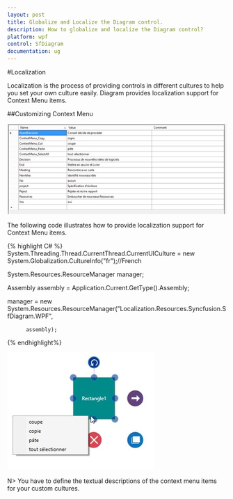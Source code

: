 ```yaml
---
layout: post
title: Globalize and Localize the Diagram control.
description: How to globalize and localize the Diagram control?
platform: wpf
control: SfDiagram
documentation: ug
---
```


#Localization

Localization is the process of providing controls in different cultures to help you set your own culture easily. Diagram provides localization support for Context Menu items.

##Customizing Context Menu

![](Localization_images/Localization_img1.jpeg)

The following code illustrates how to provide localization support for Context Menu items.


{% highlight C# %}
System.Threading.Thread.CurrentThread.CurrentUICulture = new System.Globalization.CultureInfo("fr");//French

System.Resources.ResourceManager manager;

Assembly assembly = Application.Current.GetType().Assembly;

manager = new System.Resources.ResourceManager("Localization.Resources.Syncfusion.SfDiagram.WPF", 

          assembly);

{% endhighlight%}

![](Localization_images/Localization_img2.jpeg)

N> You have to define the textual descriptions of the context menu items for your custom cultures.

